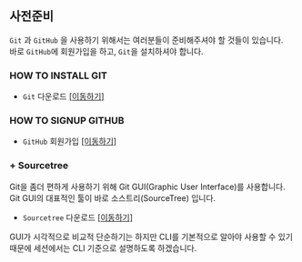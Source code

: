 ## 사전준비
`Git` 과 `GitHub` 을 사용하기 위해서는 여러분들이 준비해주셔야 할 것들이 있습니다. <br />
바로 `GitHub`에 회원가입을 하고, `Git`을 설치하셔야 합니다.

### HOW TO INSTALL GIT

- `Git` 다운로드 [[이동하기]](https://git-scm.com/downloads)

### HOW TO SIGNUP GITHUB

- `GitHub` 회원가입 [[이동하기]](https://github.com/)

### + Sourcetree
Git을 좀더 편하게 사용하기 위해 Git GUI(Graphic User Interface)를 사용합니다. <br /> 
Git GUI의 대표적인 툴이 바로 소스트리(SourceTree) 입니다.<br />
- `Sourcetree` 다운로드 [[이동하기]](https://www.sourcetreeapp.com/)<br />

GUI가 시각적으로 비교적 단순하기는 하지만 CLI를 기본적으로 알아야 사용할 수 있기 때문에 세션에서는 CLI 기준으로 설명하도록 하겠습니다. 
